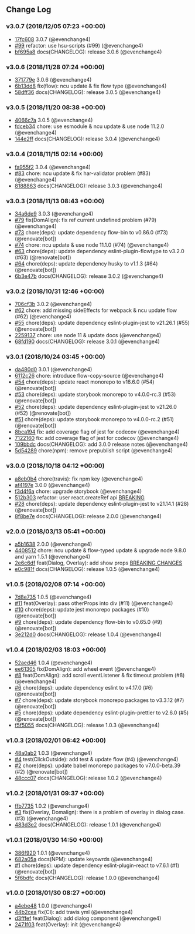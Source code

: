 ## Change Log

### v3.0.7 (2018/12/05 07:23 +00:00)

- [17fc608](https://github.com/evenchange4/react-overlay-pack/commit/17fc6082e3a442d9432acff56450609e4e38f600) 3.0.7 (@evenchange4)
- [#99](https://github.com/evenchange4/react-overlay-pack/pull/99) refactor: use hsu-scripts (#99) (@evenchange4)
- [bf695a8](https://github.com/evenchange4/react-overlay-pack/commit/bf695a83ff567e31f3a72d8b074795fc0b60cbef) docs(CHANGELOG): release 3.0.6 (@evenchange4)

### v3.0.6 (2018/11/28 07:24 +00:00)

- [371779e](https://github.com/evenchange4/react-overlay-pack/commit/371779eded8238c54f76c47a5d1a9a4a605eccd0) 3.0.6 (@evenchange4)
- [6b13dd8](https://github.com/evenchange4/react-overlay-pack/commit/6b13dd8187d0c710c4ff19d67c6ced35380ce45b) fix(flow): ncu update & fix flow type (@evenchange4)
- [58dff36](https://github.com/evenchange4/react-overlay-pack/commit/58dff36c3ba5a41370bc8a32defd2b47dae1b340) docs(CHANGELOG): release 3.0.5 (@evenchange4)

### v3.0.5 (2018/11/20 08:38 +00:00)

- [4066c7a](https://github.com/evenchange4/react-overlay-pack/commit/4066c7a29f5dec728bde5019a5a85a1b33e91a74) 3.0.5 (@evenchange4)
- [fdceb34](https://github.com/evenchange4/react-overlay-pack/commit/fdceb342dc67f4ebff6d7e42c802f19993f8e36a) chore: use esmodule & ncu update & use node 11.2.0 (@evenchange4)
- [144e2ff](https://github.com/evenchange4/react-overlay-pack/commit/144e2ff37fb8330dbb23f201478feb0394bba519) docs(CHANGELOG): release 3.0.4 (@evenchange4)

### v3.0.4 (2018/11/15 02:14 +00:00)

- [fa955f2](https://github.com/evenchange4/react-overlay-pack/commit/fa955f2cfa09dc532c982e5dbb6ceeb290508fce) 3.0.4 (@evenchange4)
- [#83](https://github.com/evenchange4/react-overlay-pack/pull/83) chore: ncu update & fix har-validator problem (#83) (@evenchange4)
- [8188863](https://github.com/evenchange4/react-overlay-pack/commit/8188863d0c8b7ceb142c15cd01e75095fb6cd94e) docs(CHANGELOG): release 3.0.3 (@evenchange4)

### v3.0.3 (2018/11/13 08:43 +00:00)

- [34a6de9](https://github.com/evenchange4/react-overlay-pack/commit/34a6de98b23fa2249b9b1c0b689f65ee75111040) 3.0.3 (@evenchange4)
- [#79](https://github.com/evenchange4/react-overlay-pack/pull/79) fix(DomAlign): fix ref current undefined problem (#79) (@evenchange4)
- [#73](https://github.com/evenchange4/react-overlay-pack/pull/73) chore(deps): update dependency flow-bin to v0.86.0 (#73) (@renovate[bot])
- [#74](https://github.com/evenchange4/react-overlay-pack/pull/74) chore: ncu update & use node 11.1.0 (#74) (@evenchange4)
- [#63](https://github.com/evenchange4/react-overlay-pack/pull/63) chore(deps): update dependency eslint-plugin-flowtype to v3.2.0 (#63) (@renovate[bot])
- [#64](https://github.com/evenchange4/react-overlay-pack/pull/64) chore(deps): update dependency husky to v1.1.3 (#64) (@renovate[bot])
- [6b3e47b](https://github.com/evenchange4/react-overlay-pack/commit/6b3e47b8f1df056d5434f7d02a92c9fcb2abf14e) docs(CHANGELOG): release 3.0.2 (@evenchange4)

### v3.0.2 (2018/10/31 12:46 +00:00)

- [706cf3b](https://github.com/evenchange4/react-overlay-pack/commit/706cf3b795bdf9af803e83000406e26bd635cd69) 3.0.2 (@evenchange4)
- [#62](https://github.com/evenchange4/react-overlay-pack/pull/62) chore: add missing sideEffects for webpack & ncu update flow (#62) (@evenchange4)
- [#55](https://github.com/evenchange4/react-overlay-pack/pull/55) chore(deps): update dependency eslint-plugin-jest to v21.26.1 (#55) (@renovate[bot])
- [2259137](https://github.com/evenchange4/react-overlay-pack/commit/225913761d2f3f1e36f8f8300cda3d4647e92ac7) chore: use node 11 & update docs (@evenchange4)
- [68fd190](https://github.com/evenchange4/react-overlay-pack/commit/68fd1904d14bbf16148c5110ce33f1a1d6aabbf0) docs(CHANGELOG): release 3.0.1 (@evenchange4)

### v3.0.1 (2018/10/24 03:45 +00:00)

- [da480d0](https://github.com/evenchange4/react-overlay-pack/commit/da480d045ad00f13a3be28bd0295439241833f54) 3.0.1 (@evenchange4)
- [6112c26](https://github.com/evenchange4/react-overlay-pack/commit/6112c26ec329fc145287b77cacb2d53f24ce92a5) chore: introduce flow-copy-source (@evenchange4)
- [#54](https://github.com/evenchange4/react-overlay-pack/pull/54) chore(deps): update react monorepo to v16.6.0 (#54) (@renovate[bot])
- [#53](https://github.com/evenchange4/react-overlay-pack/pull/53) chore(deps): update storybook monorepo to v4.0.0-rc.3 (#53) (@renovate[bot])
- [#52](https://github.com/evenchange4/react-overlay-pack/pull/52) chore(deps): update dependency eslint-plugin-jest to v21.26.0 (#52) (@renovate[bot])
- [#51](https://github.com/evenchange4/react-overlay-pack/pull/51) chore(deps): update storybook monorepo to v4.0.0-rc.2 (#51) (@renovate[bot])
- [8bca194](https://github.com/evenchange4/react-overlay-pack/commit/8bca1944f94148d1d308485ae48cb872988a3413) fix: add coverage flag of jest for codecov (@evenchange4)
- [7122160](https://github.com/evenchange4/react-overlay-pack/commit/7122160657950e2d998f8c9309ed301d6b8fd874) fix: add coverage flag of jest for codecov (@evenchange4)
- [109bbdc](https://github.com/evenchange4/react-overlay-pack/commit/109bbdc0d09e76ac873ee64fef1d5ca881c28e32) docs(CHANGELOG): add 3.0.0 release notes (@evenchange4)
- [5d54289](https://github.com/evenchange4/react-overlay-pack/commit/5d54289aaa09dca70f7bc9059abe81cdaa76e1b8) chore(npm): remove prepublish script (@evenchange4)

### v3.0.0 (2018/10/18 04:12 +00:00)

- [a8eb0b4](https://github.com/evenchange4/react-overlay-pack/commit/a8eb0b4fccb0258c6e12515a548cb6b6eebe9a4a) chore(travis): fix npm key (@evenchange4)
- [af4197e](https://github.com/evenchange4/react-overlay-pack/commit/af4197e69c879bb9ba1c5596be264d45a218009e) 3.0.0 (@evenchange4)
- [f3d4f6a](https://github.com/evenchange4/react-overlay-pack/commit/f3d4f6a05442dfafa7598d284803c2cf734c2277) chore: upgrade storybook (@evenchange4)
- [512b303](https://github.com/evenchange4/react-overlay-pack/commit/512b303077d3f4cc2b02de5ae186cae06a90f19e) refactor: user react.createRef api [BREAKING](@evenchange4)
- [#28](https://github.com/evenchange4/react-overlay-pack/pull/28) chore(deps): update dependency eslint-plugin-jest to v21.14.1 (#28) (@renovate[bot])
- [8f8be7e](https://github.com/evenchange4/react-overlay-pack/commit/8f8be7ee66535c465f8ee349ae85e9b45525d5c0) docs(CHANGELOG): release 2.0.0 (@evenchange4)

### v2.0.0 (2018/03/13 05:41 +00:00)

- [a5b1638](https://github.com/evenchange4/react-overlay-pack/commit/a5b163882b754419060a13c1db6d4fe63651c878) 2.0.0 (@evenchange4)
- [4408512](https://github.com/evenchange4/react-overlay-pack/commit/4408512711965a20b4bf3903f7b62a6a940ce24e) chore: ncu update & flow-typed update & upgrade node 9.8.0 and yarn 1.5.1 (@evenchange4)
- [2e6c6df](https://github.com/evenchange4/react-overlay-pack/commit/2e6c6dfa4b283dec543a03707e2bb8933f457dcc) feat(Dialog, Overlay): add show props [BREAKING CHANGES](@evenchange4)
- [e0c981f](https://github.com/evenchange4/react-overlay-pack/commit/e0c981f352f76e06d4db5f0acb45d974a17d9f98) docs(CHANGELOG): release 1.0.5 (@evenchange4)

### v1.0.5 (2018/02/08 07:14 +00:00)

- [7d8e735](https://github.com/evenchange4/react-overlay-pack/commit/7d8e7357e02c1f9d4f34faa75e1cee06167cfd6d) 1.0.5 (@evenchange4)
- [#11](https://github.com/evenchange4/react-overlay-pack/pull/11) feat(Overlay): pass otherProps into div (#11) (@evenchange4)
- [#10](https://github.com/evenchange4/react-overlay-pack/pull/10) chore(deps): update jest monorepo packages (#10) (@renovate[bot])
- [#9](https://github.com/evenchange4/react-overlay-pack/pull/9) chore(deps): update dependency flow-bin to v0.65.0 (#9) (@renovate[bot])
- [3e212d0](https://github.com/evenchange4/react-overlay-pack/commit/3e212d012031cd99ab7382ed0bf73db6e553c909) docs(CHANGELOG): release 1.0.4 (@evenchange4)

### v1.0.4 (2018/02/03 18:03 +00:00)

- [52aed46](https://github.com/evenchange4/react-overlay-pack/commit/52aed4656a178e503857352ac13318785ae5d849) 1.0.4 (@evenchange4)
- [ee61305](https://github.com/evenchange4/react-overlay-pack/commit/ee61305fc6e37254798fd49d3178f6682b01128f) fix(DomAlign): add wheel event (@evenchange4)
- [#8](https://github.com/evenchange4/react-overlay-pack/pull/8) feat(DomAlign): add scroll eventListener & fix timeout problem (#8) (@evenchange4)
- [#6](https://github.com/evenchange4/react-overlay-pack/pull/6) chore(deps): update dependency eslint to v4.17.0 (#6) (@renovate[bot])
- [#7](https://github.com/evenchange4/react-overlay-pack/pull/7) chore(deps): update storybook monorepo packages to v3.3.12 (#7) (@renovate[bot])
- [#5](https://github.com/evenchange4/react-overlay-pack/pull/5) chore(deps): update dependency eslint-plugin-prettier to v2.6.0 (#5) (@renovate[bot])
- [f5f5055](https://github.com/evenchange4/react-overlay-pack/commit/f5f505556dedbb620481c91385aa2fa3f5d5d300) docs(CHANGELOG): release 1.0.3 (@evenchange4)

### v1.0.3 (2018/02/01 06:42 +00:00)

- [48a0ab2](https://github.com/evenchange4/react-overlay-pack/commit/48a0ab2df21fa8958abea31afbe844b66f9c1ba2) 1.0.3 (@evenchange4)
- [#4](https://github.com/evenchange4/react-overlay-pack/pull/4) test(ClickOutside): add test & update flow (#4) (@evenchange4)
- [#2](https://github.com/evenchange4/react-overlay-pack/pull/2) chore(deps): update babel monorepo packages to v7.0.0-beta.39 (#2) (@renovate[bot])
- [48ccc07](https://github.com/evenchange4/react-overlay-pack/commit/48ccc07bba6ca6b6caefb13d9d070fbb574dc589) docs(CHANGELOG): release 1.0.2 (@evenchange4)

### v1.0.2 (2018/01/31 09:37 +00:00)

- [ffb7735](https://github.com/evenchange4/react-overlay-pack/commit/ffb7735ce26279983c4596e2ac76ba988b75e28c) 1.0.2 (@evenchange4)
- [#3](https://github.com/evenchange4/react-overlay-pack/pull/3) fix(Overlay, Domalign): there is a problem of overlay in dialog case. (#3) (@evenchange4)
- [483d3e2](https://github.com/evenchange4/react-overlay-pack/commit/483d3e2b08c2feecdd46c1c9436877d773dce756) docs(CHANGELOG): release 1.0.1 (@evenchange4)

### v1.0.1 (2018/01/30 14:50 +00:00)

- [386f920](https://github.com/evenchange4/react-overlay-pack/commit/386f920040dc70d19d5cb98f7886c100ce1eeb95) 1.0.1 (@evenchange4)
- [682a05a](https://github.com/evenchange4/react-overlay-pack/commit/682a05af4d8908a647d3aeb3a8983541ef2d0888) docs(NPM): update keyowrds (@evenchange4)
- [#1](https://github.com/evenchange4/react-overlay-pack/pull/1) chore(deps): update dependency eslint-plugin-react to v7.6.1 (#1) (@renovate[bot])
- [5f6bdfc](https://github.com/evenchange4/react-overlay-pack/commit/5f6bdfcd75e300267cbbc86a62c9d251479f86df) docs(CHANGELOG): release 1.0.0 (@evenchange4)

### v1.0.0 (2018/01/30 08:27 +00:00)

- [a4ebe48](https://github.com/evenchange4/react-overlay-pack/commit/a4ebe48857a173f039e32bbb1169152165c7e499) 1.0.0 (@evenchange4)
- [44b2cea](https://github.com/evenchange4/react-overlay-pack/commit/44b2cea9b3c5fb0424c7a136dcd5e1d2cd6dd64b) fix(CI): add travis yml (@evenchange4)
- [d3fffef](https://github.com/evenchange4/react-overlay-pack/commit/d3fffef2ca240e8ccb17c2ed54956db5b9bb5ce9) feat(Dialog): add dialog component (@evenchange4)
- [2471f03](https://github.com/evenchange4/react-overlay-pack/commit/2471f03dcc340f1c4944f2ad2d3a87a779aef9bb) feat(Overlay): init (@evenchange4)
